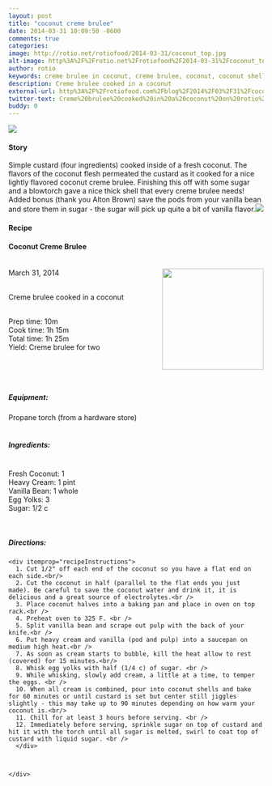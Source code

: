 ```yaml
---
layout: post
title: "coconut creme brulee"
date: 2014-03-31 10:09:50 -0600
comments: true
categories: 
image: http://rotio.net/rotiofood/2014-03-31/coconut_top.jpg
alt-image: http%3A%2F%2Frotio.net%2Frotiofood%2F2014-03-31%2Fcoconut_top.jpg
author: rotio
keywords: creme brulee in coconut, creme brulee, coconut, coconut shell
description: Creme brulee cooked in a coconut
external-url: http%3A%2F%2Frotiofood.com%2Fblog%2F2014%2F03%2F31%2Fcoconut-creme-brulee%2F
twitter-text: Creme%20brulee%20cooked%20in%20a%20coconut%20on%20rotio%2Ffood%20%23rotiofood
buddy: 0
---
```

<!-- more -->
<img src="http://rotio.net/rotiofood/2014-03-31/coconut_top.jpg" />
<a href="https://plus.google.com/107103100819027957630?rel=author" style="display:none">{{page.author }}</a>


<h4>Story</b> </h4>
  <div>
	<p>
	Simple custard (four ingredients) cooked inside of a fresh coconut. The flavors of the coconut flesh permeated the custard as it cooked for a nice lightly flavored coconut creme brulee. Finishing this off with some sugar and a blowtorch gave a nice thick shell that every creme brulee needs! Added bonus (thank you Alton Brown) save the pods from your vanilla bean and store them in sugar - the sugar will pick up quite a bit of vanilla flavor.<img src="http://rotio.net/rotiofood/2014-03-31/vanilla.jpg" /></p>  
  </div>

<h4>Recipe</b> </h4> 
  <div itemscope itemtype="http://schema.org/Recipe" >
  <h4 itemprop="name">Coconut Creme Brulee</h4>
  
  <br />
    March 31, 2014</time>
  <img itemprop="image" width="200px" align="right" src="http://rotio.net/rotiofood/2014-03-31/coconut_top.jpg" />
  
  <br /><span itemprop="description">Creme brulee cooked in a coconut</span><br />

  <br />Prep time: <time datetime="PT10M" itemprop="prepTime">10m</time> 
  <br />Cook time: <time datetime="PT1H15M" itemprop="cookTime">1h 15m</time>
  <br />Total time: <time datetime="PT1H25M" itemprop="totalTime">1h 25m</time>
  <br />Yield: <span itemprop="recipeYield">Creme brulee for two</span>
  
  <br />
  
  <br /><h5>Equipment:</h5>
  Propane torch (from a hardware store)<br/>
  <br /><h5>Ingredients:</h5>
  <br /> 
    <span itemprop="ingredients" itemscope itemtype="http://schema.org/RecipeIngredient">
      <span itemprop="name">Fresh Coconut</span>: 
      <span itemprop="amount">1</span> 
    </span><br />
    <span itemprop="ingredients" itemscope itemtype="http://schema.org/RecipeIngredient">
      <span itemprop="name">Heavy Cream</span>:
      <span itemprop="amount">1 pint</span>
    </span><br />
	<span itemprop="ingredients" itemscope itemtype="http://schema.org/RecipeIngredient">
      <span itemprop="name">Vanilla Bean</span>:
      <span itemprop="amount">1 whole</span>
    </span><br />
	<span itemprop="ingredients" itemscope itemtype="http://schema.org/RecipeIngredient">
      <span itemprop="name">Egg Yolks</span>:
      <span itemprop="amount">3</span>
    </span><br />
	<span itemprop="ingredients" itemscope itemtype="http://schema.org/RecipeIngredient">
      <span itemprop="name">Sugar</span>:
      <span itemprop="amount">1/2 c</span>
    </span><br />
	

	
  <br /><h5>Directions:</h5>
	
    <div itemprop="recipeInstructions">
	  1. Cut 1/2" off each end of the coconut so you have a flat end on each side.<br/>
      2. Cut the coconut in half (parallel to the flat ends you just made). Be careful to save the coconut water and drink it, it is delicious and a great source of electrolytes.<br />
	  3. Place coconut halves into a baking pan and place in oven on top rack.<br />
	  4. Preheat oven to 325 F. <br />
      5. Split vanilla bean and scrape out pulp with the back of your knife.<br />
	  6. Put heavy cream and vanilla (pod and pulp) into a saucepan on medium high heat.<br />
	  7. As soon as cream starts to bubble, kill the heat allow to rest (covered) for 15 minutes.<br/>
	  8. Whisk egg yolks with half (1/4 c) of sugar. <br />
	  9. While whisking, slowly add cream, a little at a time, to temper the eggs. <br />
	  10. When all cream is combined, pour into coconut shells and bake for 60 minutes or until custard is set but center still jiggles slightly - this may take up to 90 minutes depending on how warm your coconut is.<br/>
	  11. Chill for at least 3 hours before serving. <br />
	  12. Immediately before serving, sprinkle sugar on top of custard and hit it with the torch until all sugar is melted, swirl to coat top of custard with liquid sugar. <br />
	  </div>

	

	</div>

</div>


